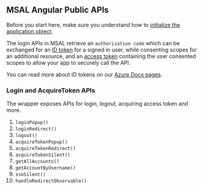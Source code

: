 ## MSAL Angular Public APIs

Before you start here, make sure you understand how to [initialize the application object](./initialization.md).

The login APIs in MSAL retrieve an `authorization code` which can be exchanged for an [ID token](https://docs.microsoft.com/azure/active-directory/develop/id-tokens) for a signed in user, while consenting scopes for an additional resource, and an [access token](https://docs.microsoft.com/azure/active-directory/develop/access-tokens) containing the user consented scopes to allow your app to securely call the API.

You can read more about ID tokens on our [Azure Docs pages](https://docs.microsoft.com/azure/active-directory/develop/id-tokens).

### Login and AcquireToken APIs

The wrapper exposes APIs for login, logout, acquiring access token and more.

1. `loginPopup()`
2. `loginRedirect()`
3. `logout()`
4. `acquireTokenPopup()`
5. `acquireTokenRedirect()`
6. `acquireTokenSilent()`
7. `getAllAccounts()`
8. `getAccountByUsername()`
9. `ssoSilent()`
10. `handleRedirectObservable()`
